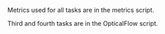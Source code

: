 Metrics used for all tasks are in the metrics script.

Third and fourth tasks are in the OpticalFlow script.
